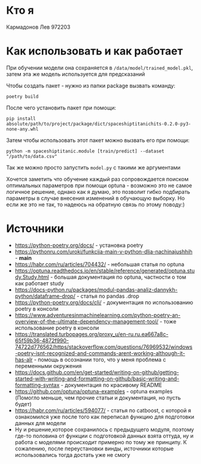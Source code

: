 # Кто я
Кармадонов Лев 972203

# Как использовать и как работает
При обучении модели она сохраняется в `/data/model/trained_model.pkl`, затем эта же модель используется для предсказаний

Чтобы создать пакет - нужно из папки package вызвать команду:
```
poetry build
```

После чего установить пакет при помощи:
```
pip install absolute/path/to/project/package/dict/spaceshiptitanichits-0.2.0-py3-none-any.whl
```
Затем чтобы использовать этот пакет можно вызвать его при помощи:
```
python -m spaceshiptitanic.module [train/predict] --dataset "/path/to/data.csv"
```

Так же можно просто запустить `model.py` с такими же аргументами

Хочется заметить что обучение каждый раз сопровождается поиском оптимальных параметров при помощи optuna - возможно это не самое логичное решение, однако как я думаю, это позволит гибко подбирать параметры в случае внесения изменений в обучающую выборку. Но если же это не так, то надеюсь на обратную связь по этому поводу:)


# Источники
* https://python-poetry.org/docs/ - установка poetry
* https://pythonru.com/uroki/funkcija-main-v-python-dlja-nachinajushhih - __main__
* https://habr.com/ru/articles/704432/ - небольшая статья по optuna
* https://optuna.readthedocs.io/en/stable/reference/generated/optuna.study.Study.html - большая документация по optuna, частности о том как работает study
* https://docs-python.ru/packages/modul-pandas-analiz-dannykh-python/dataframe-drop/ - статья по pandas .drop 
* https://python-poetry.org/docs/cli/ - документация по использованию poetry в консоли
* https://www.adventuresinmachinelearning.com/python-poetry-an-overview-of-the-ultimate-dependency-management-tool/ - тоже использование poetry в консоли
* https://translated.turbopages.org/proxy_u/en-ru.ru.ea667a8c-65f59b36-4872f990-74722d776562/https/stackoverflow.com/questions/76969532/windows-poetry-isnt-recognized-and-commands-arent-working-although-it-has-alr - помощь в осознании того, что у меня проблема с переменными окружения
* https://docs.github.com/en/get-started/writing-on-github/getting-started-with-writing-and-formatting-on-github/basic-writing-and-formatting-syntax - документация по красивому README
* https://github.com/optuna/optuna-examples - optuna examples (Помогло меньше, чем прочие статьи и документация, но пусть будет)
* https://habr.com/ru/articles/594077/ - статья по catboost, с которой я ознакомился уже после того как переписал функцию для подготовки данных для модели
* Ну и решение,которое сохранилось с предыдущего модуля, поэтому где-то половина от функции с подготовкой данных взята оттуда, ну и работа с моделями происходит примерно по тому же принципу. К сожалению, после переустановки винды, источники которые использовались тогда достать уже не смогу
